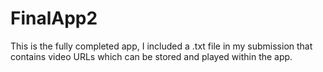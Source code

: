 # FinalApp2
This is the fully completed app, I included a .txt file in my submission that contains video URLs which can be stored and played within the app.
